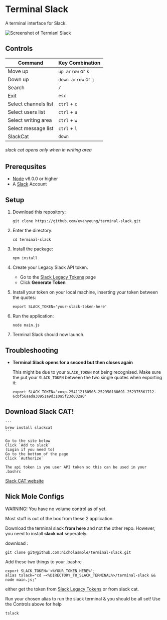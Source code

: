 # Terminal Slack

A terminal interface for Slack.

![Screenshot of Termianl Slack](screen-shot.png)

## Controls
| Command | Key Combination |
| ------- | --------------- |
| Move up | `up arrow` or `k` |
| Down up | `down arrow` or `j` |
| Search | `/` |
| Exit | `esc` |
| Select channels list | `ctrl` + `c` |
| Select users list | `ctrl` + `u` |
| Select writing area | `ctrl` + `w` |
| Select message list | `ctrl` + `l` |
| SlackCat | `down` |

###### slack cat opens only when in writing area
 
## Prerequsites
 - [Node](https://nodejs.org/en/) v6.0.0 or higher
 - A [Slack](https://slack.com/) Account

## Setup
1. Download this repository:

	```
	git clone https://github.com/evanyeung/terminal-slack.git
	```

2. Enter the directory:

	```
	cd terminal-slack
	```

3. Install the package:

	```
	npm install
	```
	
4. Create your Legacy Slack API token.

	- Go to the [Slack Legacy Tokens](https://api.slack.com/custom-integrations/legacy-tokens) page
	- Click **Generate Token**

5. Install your token on your local machine, inserting your token between the quotes:

	```
	export SLACK_TOKEN='your-slack-token-here'
	```

6. Run the application: 

	```
	node main.js
	```
	
7. Terminal Slack should now launch.

## Troubleshooting
 - **Terminal Slack opens for a second but then closes again**

 	This might be due to your `SLACK_TOKEN` not being recognised. Make sure the put your `SLACK_TOKEN` between the two single quotes when exporting it:
 	
 	```
 	export SLACK_TOKEN='xoxp-254112160503-252950188691-252375361712-6cbf56aada30951a9d310a5f23d032a0'
 	```

## Download Slack CAT!

	```
	brew install slackcat 
	```

	Go to the site below
	Click `Add to slack`
	(Login if you need to)
	Go to the bottom of the page
	Click `Authorize`

	The api token is you user API token so this can be used in your .bashrc


[Slack CAT website](http://slackcat.chat/)

## Nick Mole Configs

WARNING! You have no volume control as of yet.

Most stuff is out of the box from these 2 application.

Download the terminal slack **from here** and not the other repo. 
However, you need to install **slack cat** seperately. 


download :
```
git clone git@github.com:nicholasmole/terminal-slack.git
```

Add these two things to your .bashrc
```
export SLACK_TOKEN='<%YOUR_TOKEN_HERE%';
alias tslack="cd ~<%DIRECTORY_TO_SLACK_TERMINAL%>/terminal-slack && node main.js;"
```
either get the token from [Slack Legacy Tokens](https://api.slack.com/custom-integrations/legacy-tokens)
or from slack cat.

Run your chosen alias to run the slack terminal & you should be all set! 
Use the Controls above for help
```
tslack
````


